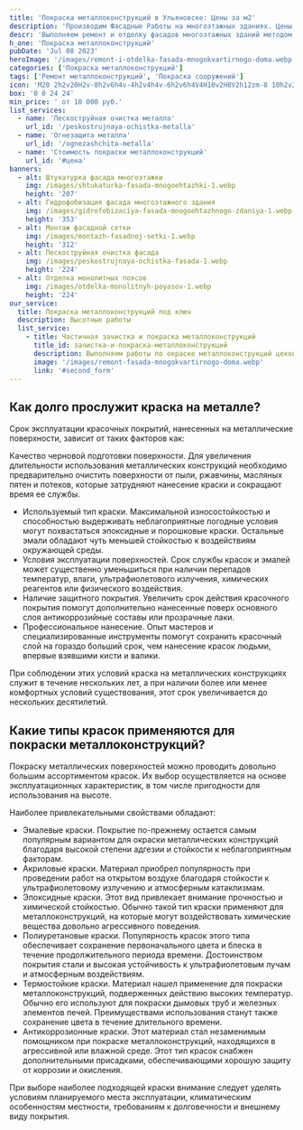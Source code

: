```yaml
---
title: 'Покраска металлоконструкций в Ульяновске: Цены за м2'
description: 'Производим Фасадные Работы на многоэтажных зданиях. Цены на сайте. Звоните!'
descr: 'Выполняем ремонт и отделку фасадов многоэтажных зданий методом промышленного альпинизма под ключ.'
h_one: 'Покраска металлоконструкций'
pubDate: 'Jul 08 2023'
heroImage: '/images/remont-i-otdelka-fasada-mnogokvartirnogo-doma.webp'
categories: ['Покраска металлоконструкций']
tags: ['Ремонт металлоконструкций', 'Покраска сооружений']
icon: 'M20 2h2v20H2v-8h2v6h4v-4h2v4h4v-6h2v6h4V4H10v2H8V2h12zm-8 10h2v2h-2v-2zm-2-2h2v2h-2v-2zm-2 0V8h2v2H8zm-2 2v-2h2v2H6zm0 0H4v2h2v-2zm10-6h2v2h-2V6zm-2 0h-2v2h2V6zm2 4h2v2h-2v-2z'
box: '0 0 24 24'
min_price: ' от 10 000 руб.'
list_services:
  - name: 'Пескоструйная очистка металла'
    url_id: '/peskostrujnaya-ochistka-metalla'
  - name: 'Огнезащита металла'
    url_id: '/ognezashchita-metalla'
  - name: 'Стоимость покраски металлоконструкций'
    url_id: '#цена'
banners:
  - alt: Штукатурка фасада многоэтажки
    img: /images/shtukaturka-fasada-mnogoehtazhki-1.webp
    height: '207'
  - alt: Гидрофобизация фасада многоэтажного здания
    img: /images/gidrofobizaciya-fasada-mnogoehtazhnogo-zdaniya-1.webp
    height: '353'
  - alt: Монтаж фасадной сетки
    img: /images/montazh-fasadnoj-setki-1.webp
    height: '312'
  - alt: Пескоструйная очистка фасада
    img: /images/peskostrujnaya-ochistka-fasada-1.webp
    height: '224'
  - alt: Отделка монолитных поясов
    img: /images/otdelka-monolitnyh-poyasov-1.webp
    height: '224'
our_service:
  title: Покраска металлоконструкций под ключ
  description: Высотные работы
  list_service:
    - title: Частичная зачистка и покраска металлоконструкций
      title_id: зачистка-и-покраска-металлоконструкций
      description: Выполняем работы по окраске металлоконструкций цехов, резервуаров, металлоконструкций на заводах, мачт освещения, вышек сотовой связи, ЛЭП и других металлоконструкций.
      image: '/images/remont-fasada-mnogokvartirnogo-doma.webp'
      link: '#second_form'
---
```


## Как долго прослужит краска на металле?

Срок эксплуатации красочных покрытий, нанесенных на металлические поверхности, зависит от таких факторов как:

Качество черновой подготовки поверхности. Для увеличения длительности использования металлических конструкций необходимо предварительно очистить поверхности от пыли, ржавчины, масляных пятен и потеков, которые затрудняют нанесение краски и сокращают время ее службы.

- Используемый тип краски. Максимальной износостойкостью и способностью выдерживать неблагоприятные погодные условия могут похвастаться эпоксидные и порошковые краски. Остальные эмали обладают чуть меньшей стойкостью к воздействиям окружающей среды.
- Условия эксплуатации поверхностей. Срок службы красок и эмалей может существенно уменьшиться при наличии перепадов температур, влаги, ультрафиолетового излучения, химических реагентов или физического воздействия.
- Наличие защитного покрытия. Увеличить срок действия красочного покрытия помогут дополнительно нанесенные поверх основного слоя антикоррозийные составы или прозрачные лаки.
- Профессиональное нанесение. Опыт мастеров и специализированные инструменты помогут сохранить красочный слой на гораздо больший срок, чем нанесение красок людьми, впервые взявшими кисти и валики.

При соблюдении этих условий краска на металлических конструкциях служит в течение нескольких лет, а при наличии более или менее комфортных условий существования, этот срок увеличивается до нескольких десятилетий.

## Какие типы красок применяются для покраски металлоконструкций?

Покраску металлических поверхностей можно проводить довольно большим ассортиментом красок. Их выбор осуществляется на основе эксплуатационных характеристик, в том числе пригодности для использования на высоте.

Наиболее привлекательными свойствами обладают:

- Эмалевые краски. Покрытие по-прежнему остается самым популярным вариантом для окраски металлических конструкций благодаря высокой степени адгезии и стойкости к неблагоприятным факторам.
- Акриловые краски. Материал приобрел популярность при проведении работ на открытом воздухе благодаря стойкости к ультрафиолетовому излучению и атмосферным катаклизмам.
- Эпоксидные краски. Этот вид привлекает внимание прочностью и химической стойкостью. Обычно такой тип краски применяют для металлоконструкций, на которые могут воздействовать химические вещества довольно агрессивного поведения.
- Полиуретановые краски. Популярность красок этого типа обеспечивает сохранение первоначального цвета и блеска в течение продолжительного периода времени. Достоинством покрытия стали и высокая устойчивость к ультрафиолетовым лучам и атмосферным воздействиям.
- Термостойкие краски. Материал нашел применение для покраски металлоконструкций, подверженных действию высоких температур. Обычно его используют для покраски дымовых труб и железных элементов печей. Преимуществами использования станут также сохранение цвета в течение длительного времени.
- Антикоррозионные краски. Этот материал стал незаменимым помощником при покраске металлоконструкций, находящихся в агрессивной или влажной среде. Этот тип красок снабжен дополнительными присадками, обеспечивающими хорошую защиту от коррозии и окисления.

При выборе наиболее подходящей краски внимание следует уделять условиям планируемого места эксплуатации, климатическим особенностям местности, требованиям к долговечности и внешнему виду покрытия.
